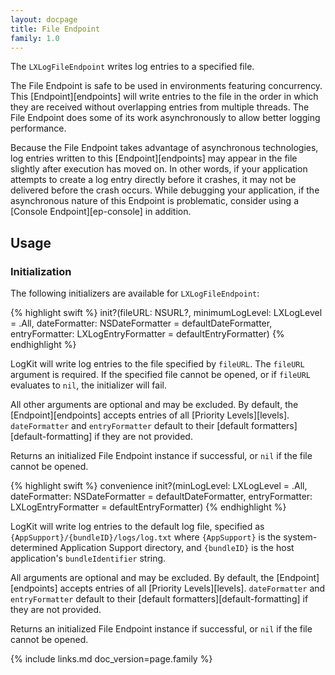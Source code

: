 ```yaml
---
layout: docpage
title: File Endpoint
family: 1.0
---
```


The `LXLogFileEndpoint` writes log entries to a specified file.

The File Endpoint is safe to be used in environments featuring concurrency. This [Endpoint][endpoints] will write entries to the file in the order in which they are received without overlapping entries from multiple threads. The File Endpoint does some of its work asynchronously to allow better logging performance.

Because the File Endpoint takes advantage of asynchronous technologies, log entries written to this [Endpoint][endpoints] may appear in the file slightly after execution has moved on. In other words, if your application attempts to create a log entry directly before it crashes, it may not be delivered before the crash occurs. While debugging your application, if the asynchronous nature of this Endpoint is problematic, consider using a [Console Endpoint][ep-console] in addition.

## Usage

### Initialization

The following initializers are available for `LXLogFileEndpoint`:

{% highlight swift %}
init?(fileURL: NSURL?, minimumLogLevel: LXLogLevel = .All, dateFormatter: NSDateFormatter = defaultDateFormatter, entryFormatter: LXLogEntryFormatter = defaultEntryFormatter)
{% endhighlight %}

LogKit will write log entries to the file specified by `fileURL`. The `fileURL` argument is required. If the specified file cannot be opened, or if `fileURL` evaluates to `nil`, the initializer will fail.

All other arguments are optional and may be excluded. By default, the [Endpoint][endpoints] accepts entries of all [Priority Levels][levels]. `dateFormatter` and `entryFormatter` default to their [default formatters][default-formatting] if they are not provided.

Returns an initialized File Endpoint instance if successful, or `nil` if the file cannot be opened.

{% highlight swift %}
convenience init?(minLogLevel: LXLogLevel = .All, dateFormatter: NSDateFormatter = defaultDateFormatter, entryFormatter: LXLogEntryFormatter = defaultEntryFormatter)
{% endhighlight %}

LogKit will write log entries to the default log file, specified as `{AppSupport}/{bundleID}/logs/log.txt` where `{AppSupport}` is the system-determined Application Support directory, and `{bundleID}` is the host application's `bundleIdentifier` string.

All arguments are optional and may be excluded. By default, the [Endpoint][endpoints] accepts entries of all [Priority Levels][levels]. `dateFormatter` and `entryFormatter` default to their [default formatters][default-formatting] if they are not provided.

Returns an initialized File Endpoint instance if successful, or `nil` if the file cannot be opened.


{% include links.md doc_version=page.family %}

